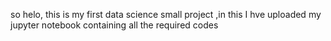 so helo, this is my first data science small project ,in this I hve uploaded my jupyter notebook containing all the required codes
